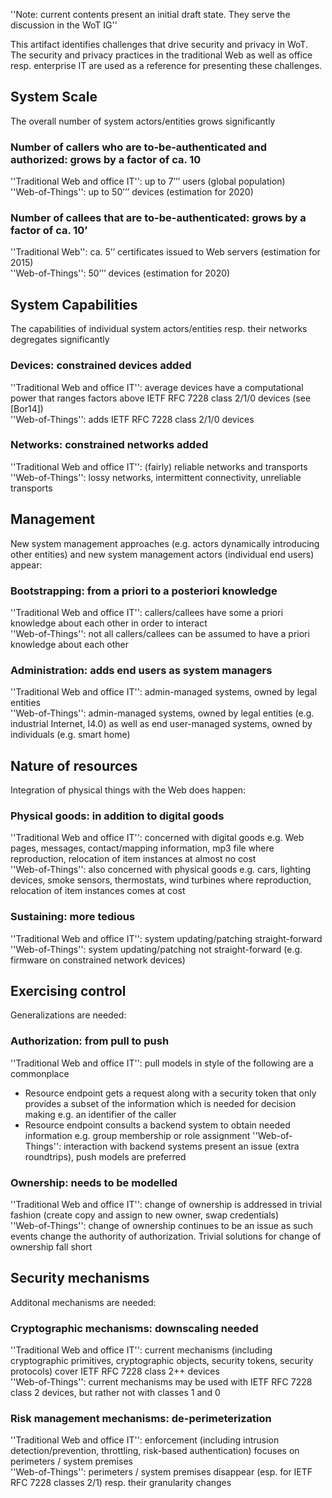 ''Note: current contents present an initial draft state. They serve the discussion in the WoT IG''

This artifact identifies challenges that drive security and privacy in WoT. The security and privacy practices in the traditional Web as well as office resp. enterprise IT are used as a reference for presenting these challenges.

## System Scale ##
The overall number of system actors/entities grows significantly
### Number of callers who are to-be-authenticated and authorized: grows by a factor of ca. 10 ###
''Traditional Web and office IT'': up to 7’’’ users (global population)
<br />
''Web-of-Things'': up to 50’’’ devices (estimation for 2020)
### Number of callees that are to-be-authenticated: grows by a factor of ca. 10’ ###
''Traditional Web'': ca. 5’’ certificates issued to Web servers (estimation for 2015)
<br />
''Web-of-Things'': 50’’’ devices (estimation for 2020)
## System Capabilities ##
The capabilities of individual system actors/entities resp. their networks degregates significantly
### Devices: constrained devices added ###
''Traditional Web and office IT'': average devices have a computational power that ranges factors above IETF RFC 7228 class 2/1/0 devices (see [Bor14])
<br />
''Web-of-Things'': adds IETF RFC 7228 class 2/1/0 devices 
### Networks: constrained networks added ###
''Traditional Web and office IT'': (fairly) reliable networks and transports 
<br />
''Web-of-Things'': lossy networks, intermittent connectivity, unreliable transports
## Management ##
New system management approaches (e.g. actors dynamically introducing other entities) and new system management actors (individual end users) appear:
### Bootstrapping: from a priori to a posteriori knowledge ###
''Traditional Web and office IT'': callers/callees have some a priori knowledge about each other in order to interact
<br />
''Web-of-Things'': not all callers/callees can be assumed to have a priori knowledge about each other
### Administration: adds end users as system managers ###
''Traditional Web and office IT'': admin-managed systems, owned by legal entities
<br />
''Web-of-Things'': admin-managed systems, owned by legal entities (e.g. industrial Internet, I4.0) as well as end user-managed systems, owned by individuals (e.g. smart home)
## Nature of resources ##
Integration of physical things with the Web does happen:
### Physical goods: in addition to digital goods ###
''Traditional Web and office IT'': concerned with digital goods e.g. Web pages, messages, contact/mapping information, mp3 file where reproduction, relocation of item instances at almost no cost
<br />
''Web-of-Things'': also concerned with physical goods e.g. cars, lighting devices, smoke sensors, thermostats, wind turbines where reproduction, relocation of item instances comes at cost
### Sustaining: more tedious ###
''Traditional Web and office IT'': system updating/patching straight-forward
<br />
''Web-of-Things'': system updating/patching not straight-forward (e.g. firmware on constrained network devices)
## Exercising control ##
Generalizations are needed:
### Authorization: from pull to push ###
''Traditional Web and office IT'': pull models in style of the following are a commonplace 
* Resource endpoint gets a request along with a security token that only provides a subset of the information which is needed for decision making e.g. an identifier of the caller
* Resource endpoint consults a backend system to obtain needed information e.g. group membership or role assignment
''Web-of-Things'': interaction with backend systems present an issue (extra roundtrips), push models are preferred
### Ownership: needs to be modelled ###
''Traditional Web and office IT'': change of ownership is addressed in trivial fashion (create copy and assign to new owner, swap credentials) 
<br />
''Web-of-Things'': change of ownership continues to be an issue as such events change the authority of authorization. Trivial solutions for change of ownership fall short 
## Security mechanisms ##
Additonal mechanisms are needed:
### Cryptographic mechanisms: downscaling needed ### 
''Traditional Web and office IT'': current mechanisms (including cryptographic primitives, cryptographic objects, security tokens, security protocols) cover IETF RFC 7228 class 2++ devices
<br />
''Web-of-Things'': current mechanisms may be used with IETF RFC 7228 class 2 devices, but rather not with classes 1 and 0
### Risk management mechanisms: de-perimeterization  ### 
''Traditional Web and office IT'': enforcement (including intrusion detection/prevention, throttling, risk-based authentication) focuses on perimeters / system premises
<br />
''Web-of-Things'': perimeters / system premises disappear (esp. for IETF RFC 7228 classes 2/1) resp. their granularity changes
